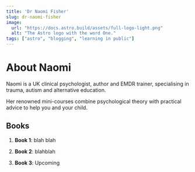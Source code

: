 ```yaml
---
title: 'Dr Naomi Fisher'
slug: dr-naomi-fisher
image:
  url: "https://docs.astro.build/assets/full-logo-light.png"
  alt: "The Astro logo with the word One."
tags: ["astro", "blogging", "learning in public"]
---
```


# About Naomi

Naomi is a UK clinical psychologist, author and EMDR trainer, specialising in trauma, autism and alternative education. 

Her renowned mini-courses combine psychological theory with practical advice to help you and your child.

## Books

1. **Book 1**: blah blah

2. **Book 2**: blahblah

3. **Book 3**: Upcoming
